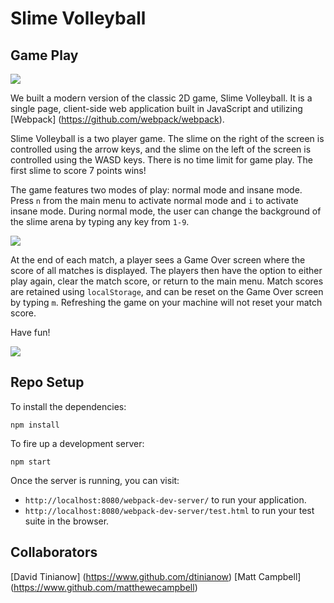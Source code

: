 # Slime Volleyball

## Game Play

![](http://g.recordit.co/p24Lw2IgF3.gif)

We built a modern version of the classic 2D game, Slime Volleyball.  It is a single page, client-side web application built in JavaScript and utilizing [Webpack] (https://github.com/webpack/webpack).

Slime Volleyball is a two player game. The slime on the right of the screen is controlled using the arrow keys, and the slime on the left of the screen is controlled using the WASD keys. There is no time limit for game play. The first slime to score 7 points wins!

The game features two modes of play: normal mode and insane mode.  Press `n` from the main menu to activate normal mode and `i` to activate insane mode.  During normal mode, the user can change the background of the slime arena by typing any key from `1-9`.

![](http://g.recordit.co/NLIEi4Jox9.gif)

At the end of each match, a player sees a Game Over screen where the score of all matches is displayed.  The players then have the option to either play again, clear the match score, or return to the main menu.  Match scores are retained using `localStorage`, and can be reset on the Game Over screen by typing `m`.  Refreshing the game on your machine will not reset your match score.

Have fun!


![](http://g.recordit.co/TLR1tievDg.gif)


## Repo Setup

To install the dependencies:

```
npm install
```

To fire up a development server:

```
npm start
```

Once the server is running, you can visit:

* `http://localhost:8080/webpack-dev-server/` to run your application.
* `http://localhost:8080/webpack-dev-server/test.html` to run your test suite in the browser.

## Collaborators
[David Tinianow] (https://www.github.com/dtinianow)
[Matt Campbell] (https://www.github.com/matthewecampbell)
